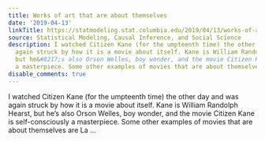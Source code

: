 ```yaml
---
title: Works of art that are about themselves
date: '2019-04-13'
linkTitle: https://statmodeling.stat.columbia.edu/2019/04/13/works-of-art-that-are-about-themselves/
source: Statistical Modeling, Causal Inference, and Social Science
description: I watched Citizen Kane (for the umpteenth time) the other day and was
  again struck by how it is a movie about itself. Kane is William Randolph Hearst,
  but he&#8217;s also Orson Welles, boy wonder, and the movie Citizen Kane is self-consciously
  a masterpiece. Some other examples of movies that are about themselves are La ...
disable_comments: true
---
```

I watched Citizen Kane (for the umpteenth time) the other day and was again struck by how it is a movie about itself. Kane is William Randolph Hearst, but he&#8217;s also Orson Welles, boy wonder, and the movie Citizen Kane is self-consciously a masterpiece. Some other examples of movies that are about themselves are La ...